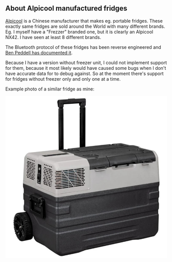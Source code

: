 ## About Alpicool manufactured fridges

[Alpicool](https://www.alpicool.com/) is a Chinese manufacturer that makes eg. portable fridges.
These exactly same fridges are sold around the World with many different brands. Eg. I myself have
a "Frezzer" branded one, but it is clearly an Alpicool NX42. I have seen at least 8 different brands.

The Bluetooth protocol of these fridges has been reverse engineered and
[Ben Peddell has documented it](https://github.com/klightspeed/BrassMonkeyFridgeMonitor).

Because I have a version without freezer unit, I could not implement support for them, because it 
most likely would have caused some bugs when I don't have accurate data for to debug against.
So at the moment there's support for fridges without freezer only and only one at a time.

Example photo of a similar fridge as mine:

![NX42](s/alpicool_nx42.jpg)
